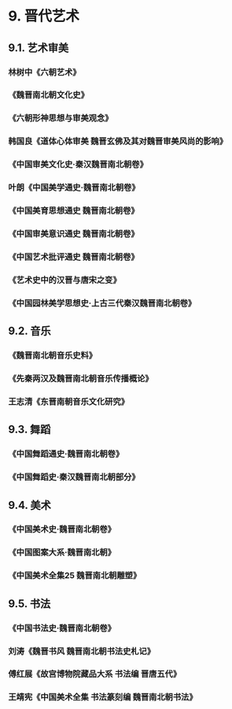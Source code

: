 # 9. 晋代艺术
## 9.1. 艺术审美
### 林树中《六朝艺术》

### 《魏晋南北朝文化史》

### 《六朝形神思想与审美观念》

### 韩国良《道体心体审美 魏晋玄佛及其对魏晋审美风尚的影响》

### 《中国审美文化史·秦汉魏晋南北朝卷》

### 叶朗《中国美学通史·魏晋南北朝卷》

### 《中国美育思想通史 魏晋南北朝卷》

### 《中国审美意识通史 魏晋南北朝卷》

### 《中国艺术批评通史 魏晋南北朝卷》

### 《艺术史中的汉晋与唐宋之变》

### 《中国园林美学思想史·上古三代秦汉魏晋南北朝卷》

## 9.2. 音乐

### 《魏晋南北朝音乐史料》

### 《先秦两汉及魏晋南北朝音乐传播概论》

### 王志清《东晋南朝音乐文化研究》

## 9.3. 舞蹈

### 《中国舞蹈通史·魏晋南北朝卷》

### 《中国舞蹈史·秦汉魏晋南北朝部分》

## 9.4. 美术

### 《中国美术史·魏晋南北朝卷》

### 《中国图案大系·魏晋南北朝》

### 《中国美术全集25 魏晋南北朝雕塑》

## 9.5. 书法
### 《中国书法史·魏晋南北朝卷》

### 刘涛《魏晋书风 魏晋南北朝书法史札记》

### 傅红展《故宫博物院藏品大系 书法编 晋唐五代》

### 王靖宪《中国美术全集 书法篆刻编 魏晋南北朝书法》

